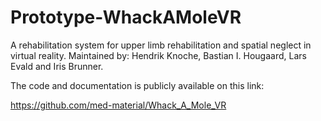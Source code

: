 # Prototype-WhackAMoleVR
A rehabilitation system for upper limb rehabilitation and spatial neglect in virtual reality.
Maintained by: Hendrik Knoche, Bastian I. Hougaard, Lars Evald and Iris Brunner.

The code and documentation is publicly available on this link:

https://github.com/med-material/Whack_A_Mole_VR
